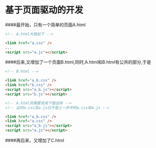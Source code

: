 # 基于页面驱动的开发



####最开始，只有一个简单的页面A.html
```html
<!-- A.html大致如下 -->

<link href="a.css" />
...
<script src="a.js"></script>
```
####后来,又增加了一个页面B.html,同时,A.html和B.html有公共的部分,于是

```html
<!-- B.html -->

<link href="a_b.css" />
<link href="b.css" />
<script src="a_b.js"></script>
<script src="b.js"></script>
```

```html
<!-- A.html则需要变成下面这样 -->
<!-- 此时a.css及a.js已不是上一步中的a.css和a.js -->

<link href="a_b.css" />
<link href="a.css" />
<script src="a_b.js"></script>
<script src="a.js"></script>
```

####再后来，又增加了C.html


